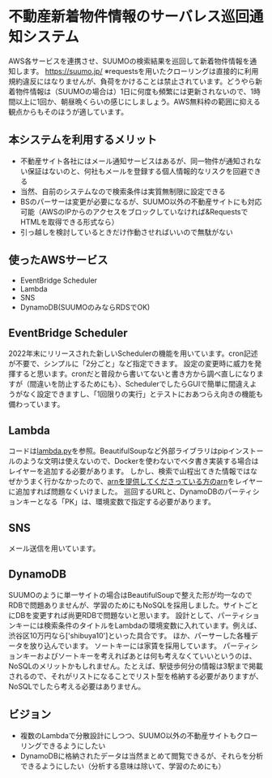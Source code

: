 # 不動産新着物件情報のサーバレス巡回通知システム

AWS各サービスを連携させ、SUUMOの検索結果を巡回して新着物件情報を通知します。
https://suumo.jp/
※requestsを用いたクローリングは直接的に利用規約違反にはなりませんが、負荷をかけることは禁止されています。どうやら新着物件情報は（SUUMOの場合は）1日に何度も頻繁には更新されないので、1時間以上に1回か、朝昼晩くらいの感じにしましょう。AWS無料枠の範囲に抑える観点からもそのほうが適しています。

## 本システムを利用するメリット
+ 不動産サイト各社にはメール通知サービスはあるが、同一物件が通知されない保証はないのと、何社もメールを登録する個人情報的なリスクを回避できる
+ 当然、自前のシステムなので検索条件は実質無制限に設定できる
+ BSのパーサーは変更が必要になるが、SUUMO以外の不動産サイトにも対応可能（AWSのIPからのアクセスをブロックしていなければ&RequestsでHTMLを取得できる形式なら）
+ 引っ越しを検討しているときだけ作動させればいいので無駄がない

## 使ったAWSサービス
+ EventBridge Scheduler
+ Lambda
+ SNS
+ DynamoDB(SUUMOのみならRDSでOK)
  
## EventBridge Scheduler
2022年末にリリースされた新しいSchedulerの機能を用いています。cron記述が不要で、シンプルに「2分ごと」など指定できます。
設定の変更時に威力を発揮すると思います。cronだと普段から書いてないと書き方から調べ直しになりますが（間違いを防止するためにも）、SchedulerでしたらGUIで簡単に間違えようがなく設定できますし、「1回限りの実行」とテストにおあつらえ向きの機能も備わっています。

## Lambda
コードは[lambda.py](https://github.com/PGtanuki/reproject/blob/main/lambda.py)を参照。BeautifulSoupなど外部ライブラリはpipインストールのような文明は使えないので、Dockerを使わないでベタ書き実装する場合はレイヤーを追加する必要があります。
しかし、検索で山程出てきた情報ではなぜかうまく行かなかったので、[arnを提供してくださっている方のarn](https://api.klayers.cloud//api/v2/p3.9/layers/latest/ap-northeast-1/html)をレイヤーに追加すれば問題なくいけました。
巡回するURLと、DynamoDBのパーティションキーとなる「PK」は、環境変数で指定する必要があります。

## SNS
メール送信を用いています。

## DynamoDB 
SUUMOのように単一サイトの場合はBeautifulSoupで整えた形が均一なのでRDBで問題ありませんが、学習のためにもNoSQLを採用しました。サイトごとにDBを変更すれば尚更RDBで問題ないと思います。
設計として、パーティションキーには検索条件のタイトルをLambdaの環境変数に入れています。例えば、渋谷区10万円なら['shibuya10']といった具合です。
ほか、パーサーした各種データを放り込んでいます。
ソートキーには家賃を採用しています。
パーティションキーおよびソートキーを考えればあとは何も考えなくていいというのは、NoSQLのメリットかもしれません。たとえば、駅徒歩何分の情報は3駅まで掲載されるので、それがリストになることでリスト型を格納する必要がありますが、NoSQLでしたら考える必要はありません。

## ビジョン
+ 複数のLambdaで分散設計にしつつ、SUUMO以外の不動産サイトもクローリングできるようにしたい
+ DynamoDBに格納されたデータは当然まとめて閲覧できるが、それらを分析できるようにしたい（分析する意味は除いて、学習のためにも）
